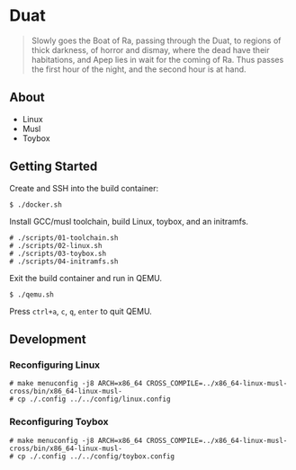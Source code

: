 # Duat

> Slowly goes the Boat of Ra, passing through the Duat, to regions of thick darkness, of horror and dismay, where the dead have their habitations, and Apep lies in wait for the coming of Ra. Thus passes the first hour of the night, and the second hour is at hand.

## About

* Linux
* Musl
* Toybox

## Getting Started

Create and SSH into the build container:

```
$ ./docker.sh
```

Install GCC/musl toolchain, build Linux, toybox, and an initramfs.

```
# ./scripts/01-toolchain.sh
# ./scripts/02-linux.sh
# ./scripts/03-toybox.sh
# ./scripts/04-initramfs.sh
```

Exit the build container and run in QEMU.

```
$ ./qemu.sh
```

Press `ctrl+a`, `c`, `q`, `enter` to quit QEMU.

## Development

### Reconfiguring Linux

```
# make menuconfig -j8 ARCH=x86_64 CROSS_COMPILE=../x86_64-linux-musl-cross/bin/x86_64-linux-musl-
# cp ./.config ../../config/linux.config
```

### Reconfiguring Toybox

```
# make menuconfig -j8 ARCH=x86_64 CROSS_COMPILE=../x86_64-linux-musl-cross/bin/x86_64-linux-musl-
# cp ./.config ../../config/toybox.config
```